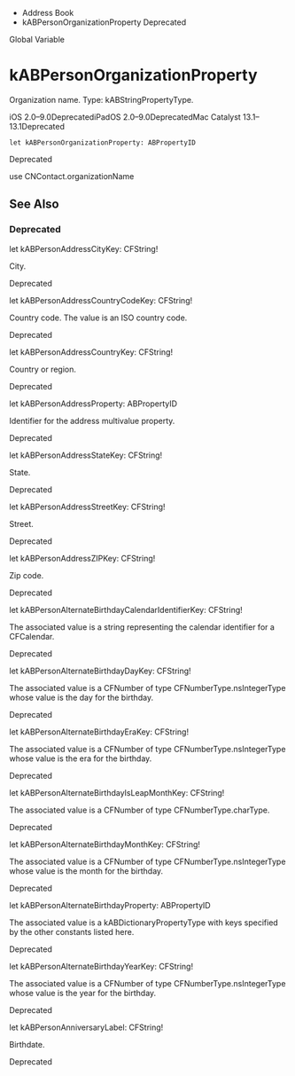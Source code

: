 

- Address Book
-  kABPersonOrganizationProperty Deprecated

Global Variable

# kABPersonOrganizationProperty

Organization name. Type: kABStringPropertyType.

iOS 2.0–9.0DeprecatediPadOS 2.0–9.0DeprecatedMac Catalyst 13.1–13.1Deprecated

``` source
let kABPersonOrganizationProperty: ABPropertyID
```

Deprecated

use CNContact.organizationName

## See Also

### Deprecated

let kABPersonAddressCityKey: CFString!

City.

Deprecated

let kABPersonAddressCountryCodeKey: CFString!

Country code. The value is an ISO country code.

Deprecated

let kABPersonAddressCountryKey: CFString!

Country or region.

Deprecated

let kABPersonAddressProperty: ABPropertyID

Identifier for the address multivalue property.

Deprecated

let kABPersonAddressStateKey: CFString!

State.

Deprecated

let kABPersonAddressStreetKey: CFString!

Street.

Deprecated

let kABPersonAddressZIPKey: CFString!

Zip code.

Deprecated

let kABPersonAlternateBirthdayCalendarIdentifierKey: CFString!

The associated value is a string representing the calendar identifier for a CFCalendar.

Deprecated

let kABPersonAlternateBirthdayDayKey: CFString!

The associated value is a CFNumber of type CFNumberType.nsIntegerType whose value is the day for the birthday.

Deprecated

let kABPersonAlternateBirthdayEraKey: CFString!

The associated value is a CFNumber of type CFNumberType.nsIntegerType whose value is the era for the birthday.

Deprecated

let kABPersonAlternateBirthdayIsLeapMonthKey: CFString!

The associated value is a CFNumber of type CFNumberType.charType.

Deprecated

let kABPersonAlternateBirthdayMonthKey: CFString!

The associated value is a CFNumber of type CFNumberType.nsIntegerType whose value is the month for the birthday.

Deprecated

let kABPersonAlternateBirthdayProperty: ABPropertyID

The associated value is a kABDictionaryPropertyType with keys specified by the other constants listed here.

Deprecated

let kABPersonAlternateBirthdayYearKey: CFString!

The associated value is a CFNumber of type CFNumberType.nsIntegerType whose value is the year for the birthday.

Deprecated

let kABPersonAnniversaryLabel: CFString!

Birthdate.

Deprecated

